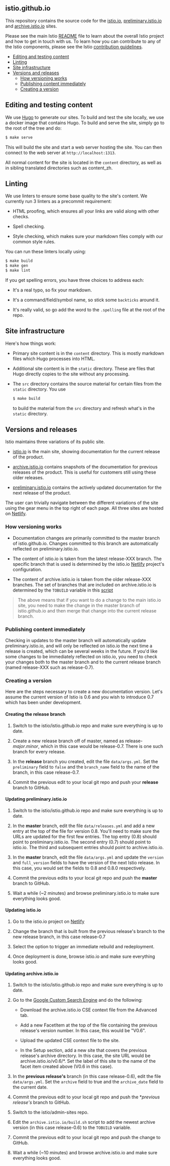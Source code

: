 ## istio.github.io

This repository contains the source code for the [istio.io](https://istio.io),
[preliminary.istio.io](https://preliminary.istio.io) and [archive.istio.io](https://archive.istio.io) sites.

Please see the main Istio [README](https://github.com/istio/istio/blob/master/README.md)
file to learn about the overall Istio project and how to get in touch with us. To learn how you can
contribute to any of the Istio components, please
see the Istio [contribution guidelines](https://github.com/istio/community/blob/master/CONTRIBUTING.md).

* [Editing and testing content](#editing-and-testing-content)
* [Linting](#linting)
* [Site infrastructure](#site-infrastructure)
* [Versions and releases](#versions-and-releases)
  * [How versioning works](#how-versioning-works)
  * [Publishing content immediately](#publishing-content-immediately)
  * [Creating a version](#creating-a-version)

## Editing and testing content

We use [Hugo](https://gohugo.io/) to generate our sites. To build and test the site locally, we use a docker
image that contains Hugo. To build and serve the site, simply go to the root of the tree and do:

```bash
$ make serve
```

This will build the site and start a web server hosting the site. You can then connect to the web server
at `http://localhost:1313`.

All normal content for the site is located in the `content` directory, as well as in sibling translated
directories such as content_zh.

## Linting

We use linters to ensure some base quality to the site's content. We currently
run 3 linters as a precommit requirement:

* HTML proofing, which ensures all your links are valid along with other checks.

* Spell checking.

* Style checking, which makes sure your markdown files comply with our common style rules.

You can run these linters locally using:

```bash
$ make build
$ make gen
$ make lint
```

If you get spelling errors, you have three choices to address each:

* It's a real typo, so fix your markdown.

* It's a command/field/symbol name, so stick some `backticks` around it.

* It's really valid, so go add the word to the `.spelling` file at the root of the repo.

## Site infrastructure

Here's how things work:

* Primary site content is in the `content` directory. This is mostly
markdown files which Hugo processes into HTML.

* Additional site content is in the `static` directory. These are files that
Hugo directly copies to the site without any processing.

* The `src` directory contains the source material for certain files from the
`static` directory. You use

    ```bash
    $ make build
    ```

    to build the material from the `src` directory and refresh what's in the `static`
    directory.

## Versions and releases

Istio maintains three variations of its public site.

* [istio.io](https://istio.io) is the main site, showing documentation for the current release of the product.

* [archive.istio.io](https://archive.istio.io) contains snapshots of the documentation for previous releases of the product.
This is useful for customers still using these older releases.

* [preliminary.istio.io](https://preliminary.istio.io) contains the actively updated documentation for the next release of the product.

The user can trivially navigate between the different variations of the site using the gear menu in the top right
of each page. All three sites are hosted on [Netlify](https://netlify.com).

### How versioning works

* Documentation changes are primarily committed to the master branch of istio.github.io. Changes committed to this branch
are automatically reflected on preliminary.istio.io.

* The content of istio.io is taken from the latest release-XXX branch. The specific branch that
is used is determined by the istio.io [Netlify](https://netlify.com) project's configuration.

* The content of archive.istio.io is taken from the older release-XXX branches. The set of branches that
are included on archive.istio.io is determined by the `TOBUILD` variable in this
[script](https://github.com/istio/admin-sites/blob/master/archive.istio.io/build.sh)

> The above means that if you want to do a change to the main istio.io site, you need
to make the change in the master branch of istio.github.io and then merge that change into the
current release branch.

### Publishing content immediately

Checking in updates to the master branch will automatically update preliminary.istio.io, and will only be reflected on
istio.io the next time a release is created, which can be several weeks in the future. If you'd like some changes to be
immediately reflected on istio.io, you need to check your changes both to the master branch and to the
current release branch (named release-XXX such as release-0.7).

### Creating a version

Here are the steps necessary to create a new documentation version. Let's assume the current
version of Istio is 0.6 and you wish to introduce 0.7 which has been under development.

#### Creating the release branch

1. Switch to the istio/istio.github.io repo and make sure everything is up to date.

1. Create a new release branch off of master, named as release-*major*.*minor*, which in this case would be
release-0.7. There is one such branch for every release.

1. In the **release** branch you created, edit the file `data/args.yml`. Set the `preliminary` field to `false`
and the `branch_name` field to the name of the branch, in this case release-0.7.

1. Commit the previous edit to your local git repo and push your **release** branch to GitHub.

#### Updating preliminary.istio.io

1. Switch to the istio/istio.github.io repo and make sure everything is up to date.

1. In the **master** branch, edit the file `data/releases.yml` and add a new entry at the top of the file
for version 0.8. You'll need to make sure the URLs are updated for the first few entries. The top
entry (0.8) should point to preliminary.istio.io. The second entry (0.7) should point to istio.io. The third
and subsequent entries should point to archive.istio.io.

1. In the **master** branch, edit the file `data/args.yml` and update the `version` and `full_version` fields to have the version
of the next Istio release. In this case, you would set the fields to 0.8 and 0.8.0 respectively.

1. Commit the previous edits to your local git repo and push the **master** branch to GitHub.

1. Wait a while (~2 minutes) and browse preliminary.istio.io to make sure everything looks good.

#### Updating istio.io

1. Go to the istio.io project on [Netlify](https://netlify.com)

1. Change the branch that is built from the previous release's branch to the new release branch, in this case release-0.7

1. Select the option to trigger an immediate rebuild and redeployment.

1. Once deployment is done, browse istio.io and make sure everything looks good.

#### Updating archive.istio.io

1. Switch to the istio/istio.github.io repo and make sure everything is up to date.

1. Go to the [Google Custom Search Engine](https://cse.google.com) and do the following:

    - Download the archive.istio.io CSE context file from the Advanced tab.

    - Add a new FacetItem at the top of the file containing the previous release's version number. In
    this case, this would be "V0.6".

    - Upload the updated CSE context file to the site.

    - In the Setup section, add a new site that covers the previous release's archive directory. In this
    case, the site URL would be archive.istio.io/v0.6/*. Set the label of this site to the name of the
    facet item created above (V0.6 in this case).

1. In the **previous release's** branch (in this case release-0.6), edit the file `data/args.yml`. Set the
`archive` field to true and the `archive_date` field to the current date.

1. Commit the previous edit to your local git repo and push the **previous release's* branch to GitHub.

1. Switch to the istio/admin-sites repo.

1. Edit the `archive.istio.io/build.sh` script to add the newest archive version (in this case
release-0.6) to the `TOBUILD` variable.

1. Commit the previous edit to your local git repo and push the change to GitHub.

1. Wait a while (~10 minutes) and browse archive.istio.io and make sure everything looks good.
